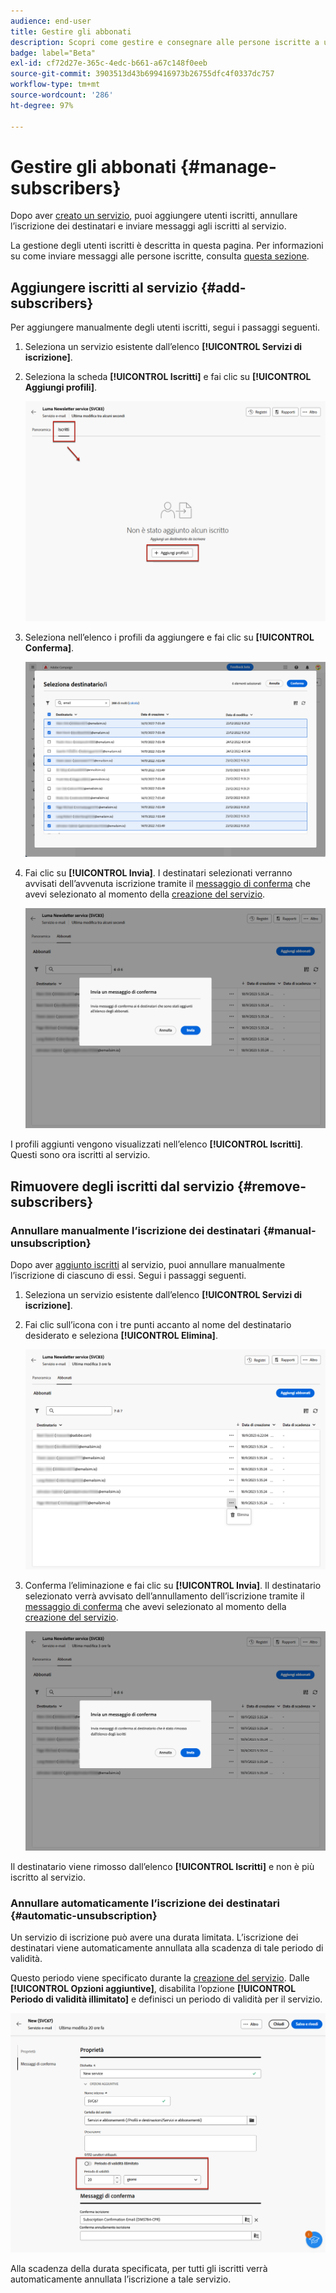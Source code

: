 ```yaml
---
audience: end-user
title: Gestire gli abbonati
description: Scopri come gestire e consegnare alle persone iscritte a un servizio in Adobe Campaign Web
badge: label="Beta"
exl-id: cf72d27e-365c-4edc-b661-a67c148f0eeb
source-git-commit: 3903513d43b699416973b26755dfc4f0337dc757
workflow-type: tm+mt
source-wordcount: '286'
ht-degree: 97%

---
```


# Gestire gli abbonati {#manage-subscribers}

Dopo aver [creato un servizio](manage-services.md#create-service), puoi aggiungere utenti iscritti, annullare l’iscrizione dei destinatari e inviare messaggi agli iscritti al servizio.

La gestione degli utenti iscritti è descritta in questa pagina. Per informazioni su come inviare messaggi alle persone iscritte, consulta [questa sezione](../msg/send-to-subscribers.md).

## Aggiungere iscritti al servizio {#add-subscribers}

Per aggiungere manualmente degli utenti iscritti, segui i passaggi seguenti.

1. Seleziona un servizio esistente dall’elenco **[!UICONTROL Servizi di iscrizione]**.

1. Seleziona la scheda **[!UICONTROL Iscritti]** e fai clic su **[!UICONTROL Aggiungi profili]**.

   ![](assets/service-subscribers-tab.png)

1. Seleziona nell’elenco i profili da aggiungere e fai clic su **[!UICONTROL Conferma]**.

   ![](assets/service-subscribers-select-profiles.png)

1. Fai clic su **[!UICONTROL Invia]**.<!--if you click cancel, does it mean that no message is sent but recipients are still subscribed, or they are not subscribed? it's 2 different actions in the console)--> I destinatari selezionati verranno avvisati dell’avvenuta iscrizione tramite il [messaggio di conferma](manage-services.md#create-confirmation-message) che avevi selezionato al momento della [creazione del servizio](manage-services.md#create-service).

   ![](assets/service-subscribers-confirmation-msg.png)

I profili aggiunti vengono visualizzati nell’elenco **[!UICONTROL Iscritti]**. Questi sono ora iscritti al servizio.

## Rimuovere degli iscritti dal servizio {#remove-subscribers}

### Annullare manualmente l’iscrizione dei destinatari {#manual-unsubscription}

Dopo aver [aggiunto iscritti](#add-subscribers) al servizio, puoi annullare manualmente l’iscrizione di ciascuno di essi. Segui i passaggi seguenti.

1. Seleziona un servizio esistente dall’elenco **[!UICONTROL Servizi di iscrizione]**.

1. Fai clic sull’icona con i tre punti accanto al nome del destinatario desiderato e seleziona **[!UICONTROL Elimina]**.

   ![](assets/service-subscribers-delete.png)

1. Conferma l’eliminazione e fai clic su **[!UICONTROL Invia]**. Il destinatario selezionato verrà avvisato dell’annullamento dell’iscrizione tramite il [messaggio di conferma](manage-services.md#create-confirmation-message) che avevi selezionato al momento della [creazione del servizio](manage-services.md#create-service).

   ![](assets/service-subscribers-delete-confirmation.png)

Il destinatario viene rimosso dall’elenco **[!UICONTROL Iscritti]** e non è più iscritto al servizio.

### Annullare automaticamente l’iscrizione dei destinatari {#automatic-unsubscription}

Un servizio di iscrizione può avere una durata limitata. L’iscrizione dei destinatari viene automaticamente annullata alla scadenza di tale periodo di validità.

Questo periodo viene specificato durante la [creazione del servizio](manage-services.md#create-service). Dalle **[!UICONTROL Opzioni aggiuntive]**, disabilita l’opzione **[!UICONTROL Periodo di validità illimitato]** e definisci un periodo di validità per il servizio.

![](assets/service-create-validity-period.png)

Alla scadenza della durata specificata, per tutti gli iscritti verrà automaticamente annullata l’iscrizione a tale servizio.
